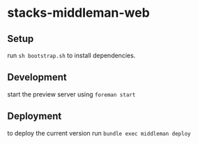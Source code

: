 # stacks-middleman-web

## Setup

run `sh bootstrap.sh` to install dependencies.

## Development

start the preview server using `foreman start`

## Deployment

to deploy the current version run `bundle exec middleman deploy`
